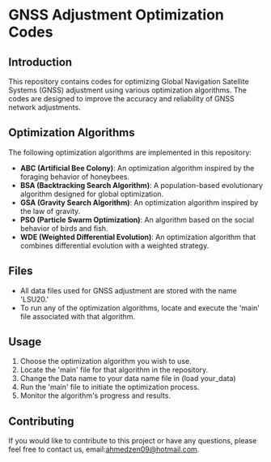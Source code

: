 # GNSS Adjustment Optimization Codes

## Introduction

This repository contains codes for optimizing Global Navigation Satellite Systems (GNSS) adjustment using various optimization algorithms. The codes are designed to improve the accuracy and reliability of GNSS network adjustments.


## Optimization Algorithms

The following optimization algorithms are implemented in this repository:

- **ABC (Artificial Bee Colony)**: An optimization algorithm inspired by the foraging behavior of honeybees.
- **BSA (Backtracking Search Algorithm)**: A population-based evolutionary algorithm designed for global optimization.
- **GSA (Gravity Search Algorithm)**: An optimization algorithm inspired by the law of gravity.
- **PSO (Particle Swarm Optimization)**: An algorithm based on the social behavior of birds and fish.
- **WDE (Weighted Differential Evolution)**: An optimization algorithm that combines differential evolution with a weighted strategy.

## Files

- All data files used for GNSS adjustment are stored with the name 'LSU20.'
- To run any of the optimization algorithms, locate and execute the 'main' file associated with that algorithm.

## Usage

1. Choose the optimization algorithm you wish to use.
2. Locate the 'main' file for that algorithm in the repository.
3. Change the Data name to your data name file in (load your_data)
4. Run the 'main' file to initiate the optimization process.
5. Monitor the algorithm's progress and results.

## Contributing

If you would like to contribute to this project or have any questions, please feel free to contact us, email:ahmedzen09@hotmail.com.

